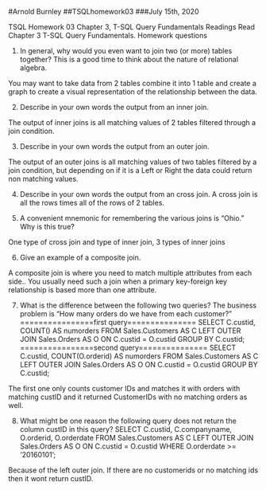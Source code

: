 #Arnold Burnley
##TSQLhomework03
###July 15th, 2020


TSQL Homework 03
Chapter 3, T-SQL Query Fundamentals
Readings
Read Chapter 3 T-SQL Query Fundamentals.
Homework questions

1. In general, why would you even want to join two (or more) tables together? This is a good time to
think about the nature of relational algebra.

You may want to take data from 2 tables combine it into 1 table and create a graph to create a visual representation
of the relationship between the data.

2. Describe in your own words the output from an inner join.

The output of inner joins is all matching values of 2 tables filtered through a join condition.

3. Describe in your own words the output from an outer join.

The output of an outer joins is all matching values of two tables filtered by a join condition, but depending on if it is a Left or Right
the data could return non matching values.

4. Describe in your own words the output from an cross join.
A cross join is all the rows times all of the rows of 2 tables.

5. A convenient mnemonic for remembering the various joins is “Ohio.” Why is this true?

One type of cross join and type of inner join, 3 types of inner joins

6. Give an example of a composite join.

A composite join is where you need to match multiple attributes from each side.. You usually need such a join
when a primary key-foreign key relationship is based more than one attribute.

7. What is the difference between the following two queries? The business problem is “How many orders
do we have from each customer?”
================first query===============
SELECT C.custid, COUNT() AS numorders
FROM Sales.Customers AS C
LEFT OUTER JOIN Sales.Orders AS O
ON C.custid = O.custid
GROUP BY C.custid;
================second query===============
SELECT C.custid, COUNT(O.orderid) AS numorders
FROM Sales.Customers AS C
LEFT OUTER JOIN Sales.Orders AS O
ON C.custid = O.custid
GROUP BY C.custid;

The first one only counts customer IDs and matches it with orders with matching custID and it returned CustomerIDs with
no matching orders as well.

8. What might be one reason the following query does not return the column custID in this query?
SELECT C.custid, C.companyname, O.orderid, O.orderdate
FROM Sales.Customers AS C
LEFT OUTER JOIN Sales.Orders AS O
ON C.custid = O.custid
WHERE O.orderdate >= ’20160101’;


Because of the left outer join. If there are no customerids or no matching ids then it wont return custID.

